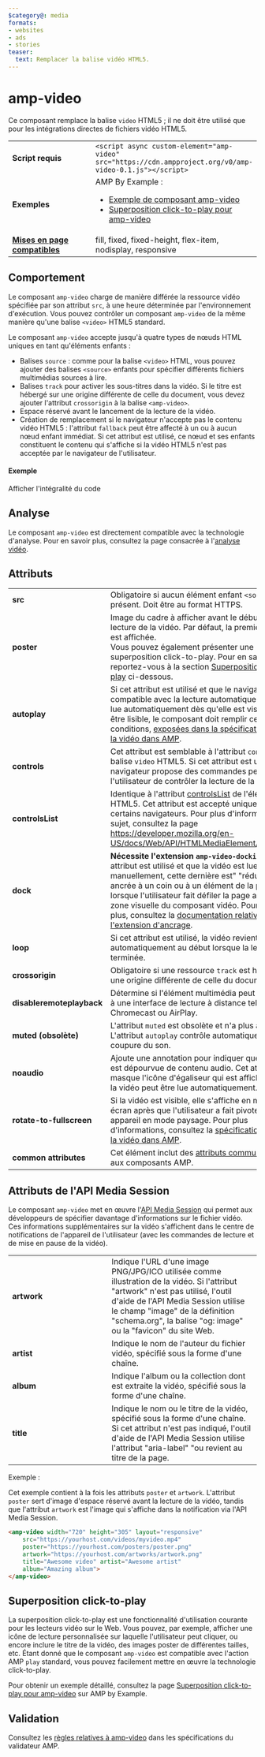 ```yaml
---
$category@: media
formats:
- websites
- ads
- stories
teaser:
  text: Remplacer la balise vidéo HTML5.
---
```



<!--- Reformatted by Reftar! for AMP (go/reftar) on 2019-06-13 -->
<!---
       Copyright 2016 The AMP HTML Authors. All Rights Reserved.

       Licensed under the Apache License, Version 2.0 (the "License");
     you may not use this file except in compliance with the License.
     You may obtain a copy of the License at

     http://www.apache.org/licenses/LICENSE-2.0

     Unless required by applicable law or agreed to in writing, software
     distributed under the License is distributed on an "AS-IS" BASIS,
     WITHOUT WARRANTIES OR CONDITIONS OF ANY KIND, either express or implied.
     See the License for the specific language governing permissions and
     limitations under the License.
-->

# amp-video

Ce composant remplace la balise `video` HTML5 ; il ne doit être utilisé que pour les intégrations directes de fichiers vidéo HTML5.

<table>
  <tr>
    <td width="40%"><strong>Script requis</strong></td>
    <td><code>&lt;script async custom-element="amp-video" src="https://cdn.ampproject.org/v0/amp-video-0.1.js">&lt;/script></code></td>
  </tr>
  <tr>
    <td width="40%"><strong>Exemples</strong></td>
    <td>AMP By Example :<ul>
      <li><a href="https://ampbyexample.com/components/amp-video/">Exemple de composant amp-video</a></li>
      <li><a href="https://ampbyexample.com/advanced/click-to-play_overlay_for_amp-video/">Superposition click-to-play pour amp-video</a></li></ul></td>
    </tr>
    <tr>
      <td class="col-fourty"><strong><a href="https://www.ampproject.org/docs/guides/responsive/control_layout.html">Mises en page compatibles</a></strong></td>
      <td>fill, fixed, fixed-height, flex-item, nodisplay, responsive</td>
    </tr>
  </table>

## Comportement

Le composant `amp-video` charge de manière différée la ressource vidéo spécifiée par son attribut `src`, à une heure déterminée par l'environnement d'exécution. Vous pouvez contrôler un composant `amp-video` de la même manière qu'une balise `<video>` HTML5 standard.

Le composant `amp-video` accepte jusqu'à quatre types de nœuds HTML uniques en tant qu'éléments enfants :

* Balises `source` : comme pour la balise `<video>` HTML, vous pouvez ajouter des balises `<source>` enfants pour spécifier différents fichiers multimédias sources à lire.
* Balises `track` pour activer les sous-titres dans la vidéo. Si le titre est hébergé sur une origine différente de celle du document, vous devez ajouter l'attribut `crossorigin` à la balise `<amp-video>`.
* Espace réservé avant le lancement de la lecture de la vidéo.
* Création de remplacement si le navigateur n'accepte pas le contenu vidéo HTML5 : l'attribut `fallback` peut être affecté à un ou à aucun nœud enfant immédiat. Si cet attribut est utilisé, ce nœud et ses enfants constituent le contenu qui s'affiche si la vidéo HTML5 n'est pas acceptée par le navigateur de l'utilisateur.

#### Exemple

<!--embedded example - displays in ampproject.org -->

<div>
  <amp-iframe height="293" src="https://ampproject-b5f4c.firebaseapp.com/examples/ampvideo.basic.embed.html" layout="fixed-height" sandbox="allow-scripts allow-forms allow-same-origin" resizable="">
    <div aria-label="Plus" overflow="" tabindex="0" role="button">Afficher l'intégralité du code</div>
    <div placeholder=""></div>
  </amp-iframe>

</div>

## Analyse

Le composant `amp-video` est directement compatible avec la technologie d'analyse. Pour en savoir plus, consultez la page consacrée à l'[analyse vidéo](https://github.com/ampproject/amphtml/blob/master/extensions/amp-analytics/amp-video-analytics.md).

## Attributs

<table>
  <tr>
    <td width="40%"><strong>src</strong></td>
    <td>Obligatoire si aucun élément enfant <code>&lt;source&gt;</code> n'est présent. Doit être au format HTTPS.</td>
  </tr>
  <tr>
    <td width="40%"><strong>poster</strong></td>
    <td>Image du cadre à afficher avant le début de la lecture de la vidéo. Par défaut, la première image est affichée.
      <br>
        Vous pouvez également présenter une superposition click-to-play. Pour en savoir plus, reportez-vous à la section <a href="#click-to-play-overlay">Superposition click-to-play</a> ci-dessous.</td>
      </tr>
      <tr>
        <td width="40%"><strong>autoplay</strong></td>
        <td>Si cet attribut est utilisé et que le navigateur est compatible avec la lecture automatique, la vidéo est lue automatiquement dès qu'elle est visible. Pour être lisible, le composant doit remplir certaines conditions, <a href="https://github.com/ampproject/amphtml/blob/master/spec/amp-video-interface.md#autoplay">exposées dans la spécification relative à la vidéo dans AMP</a>.</td>
      </tr>
      <tr>
        <td width="40%"><strong>controls</strong></td>
        <td>Cet attribut est semblable à l'attribut <code>controls</code> de la balise <code>video</code> HTML5. Si cet attribut est utilisé, le navigateur propose des commandes permettant à l'utilisateur de contrôler la lecture de la vidéo.</td>
      </tr>
      <tr>
        <td width="40%"><strong>controlsList</strong></td>
        <td>Identique à l'attribut <a href="https://developer.mozilla.org/en-US/docs/Web/API/HTMLMediaElement/controlsList">controlsList</a> de l'élément vidéo HTML5. Cet attribut est accepté uniquement par certains navigateurs. Pour plus d'informations à ce sujet, consultez la page <a href="https://developer.mozilla.org/en-US/docs/Web/API/HTMLMediaElement/controlsList">https://developer.mozilla.org/en-US/docs/Web/API/HTMLMediaElement/controlsList</a>.</td>
      </tr>
      <tr>
        <td width="40%"><strong>dock</strong></td>
        <td><strong>Nécessite l'extension <code>amp-video-docking</code>.</strong> Si cet attribut est utilisé et que la vidéo est lue manuellement, cette dernière est" "réduite" et ancrée à un coin ou à un élément de la page lorsque l'utilisateur fait défiler la page au-delà la zone visuelle du composant vidéo.
            Pour en savoir plus, consultez la <a href="https://github.com/ampproject/amphtml/blob/master/extensions/amp-video-docking/amp-video-docking.md">documentation relative à l'extension d'ancrage</a>.</td>
        </tr>
        <tr>
          <td width="40%"><strong>loop</strong></td>
          <td>Si cet attribut est utilisé, la vidéo revient automatiquement au début lorsque la lecture est terminée.</td>
        </tr>
        <tr>
          <td width="40%"><strong>crossorigin</strong></td>
          <td>Obligatoire si une ressource <code>track</code> est hébergée sur une origine différente de celle du document.</td>
        </tr>
        <tr>
          <td width="40%"><strong>disableremoteplayback</strong></td>
          <td>Détermine si l'élément multimédia peut être associé à une interface de lecture à distance telle que Chromecast ou AirPlay.</td>
        </tr>
        <tr>
          <td width="40%"><strong>muted (obsolète)</strong></td>
          <td>L'attribut <code>muted</code> est obsolète et n'a plus aucun effet. L'attribut <code>autoplay</code> contrôle automatiquement la coupure du son.</td>
        </tr>
        <tr>
          <td width="40%"><strong>noaudio</strong></td>
          <td>Ajoute une annotation pour indiquer que la vidéo est dépourvue de contenu audio. Cet attribut masque l'icône d'égaliseur qui est affichée lorsque la vidéo peut être lue automatiquement.</td>
        </tr>
        <tr>
          <td width="40%"><strong>rotate-to-fullscreen</strong></td>
          <td>Si la vidéo est visible, elle s'affiche en mode plein écran après que l'utilisateur a fait pivoter son appareil en mode paysage. Pour plus d'informations, consultez la <a href="https://github.com/ampproject/amphtml/blob/master/spec/amp-video-interface.md#rotate-to-fullscreen">spécification relative à la vidéo dans AMP</a>.</td>
        </tr>
        <tr>
          <td width="40%"><strong>common attributes</strong></td>
          <td>Cet élément inclut des <a href="https://www.ampproject.org/docs/reference/common_attributes">attributs communs</a> étendus aux composants AMP.</td>
        </tr>
      </table>

## Attributs de l'API Media Session

Le composant `amp-video` met en œuvre l'[API Media Session](https://developers.google.com/web/updates/2017/02/media-session) qui permet aux développeurs de spécifier davantage d'informations sur le fichier vidéo. Ces informations supplémentaires sur la vidéo s'affichent dans le centre de notifications de l'appareil de l'utilisateur (avec les commandes de lecture et de mise en pause de la vidéo).

<table>
  <tr>
    <td width="40%"><strong>artwork</strong></td>
    <td>Indique l'URL d'une image PNG/JPG/ICO utilisée comme illustration de la vidéo. Si l'attribut "artwork" n'est pas utilisé, l'outil d'aide de l'API Media Session utilise le champ "image" de la définition "schema.org", la balise "og: image" ou la "favicon" du site Web.</td>
  </tr>
  <tr>
    <td width="40%"><strong>artist</strong></td>
    <td>Indique le nom de l'auteur du fichier vidéo, spécifié sous la forme d'une chaîne.</td>
  </tr>
  <tr>
    <td width="40%"><strong>album</strong></td>
    <td>Indique l'album ou la collection dont est extraite la vidéo, spécifié sous la forme d'une chaîne.</td>
  </tr>
  <tr>
    <td width="40%"><strong>title</strong></td>
    <td>Indique le nom ou le titre de la vidéo, spécifié sous la forme d'une chaîne. Si cet attribut n'est pas indiqué, l'outil d'aide de l'API Media Session utilise l'attribut "aria-label" "ou revient au titre de la page.</td>
  </tr>
</table>

Exemple :

Cet exemple contient à la fois les attributs `poster` et `artwork`. L'attribut `poster` sert d'image d'espace réservé avant la lecture de la vidéo, tandis que l'attribut `artwork` est l'image qui s'affiche dans la notification via l'API Media Session.

```html
<amp-video width="720" height="305" layout="responsive"
    src="https://yourhost.com/videos/myvideo.mp4"
    poster="https://yourhost.com/posters/poster.png"
    artwork="https://yourhost.com/artworks/artwork.png"
    title="Awesome video" artist="Awesome artist"
    album="Amazing album">
</amp-video>
```

## Superposition click-to-play

La superposition click-to-play est une fonctionnalité d'utilisation courante pour les lecteurs vidéo sur le Web.  Vous pouvez, par exemple, afficher une icône de lecture personnalisée sur laquelle l'utilisateur peut cliquer, ou encore inclure le titre de la vidéo, des images poster de différentes tailles, etc.  Étant donné que le composant `amp-video` est compatible avec l'action AMP `play` standard, vous pouvez facilement mettre en œuvre la technologie click-to-play.

Pour obtenir un exemple détaillé, consultez la page [Superposition click-to-play pour amp-video](https://ampbyexample.com/advanced/click-to-play_overlay_for_amp-video/) sur AMP by Example.

## Validation

Consultez les [règles relatives à amp-video](https://github.com/ampproject/amphtml/blob/master/validator/validator-main.protoascii) dans les spécifications du validateur AMP.
